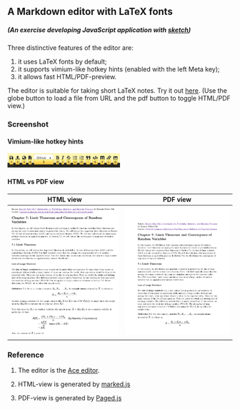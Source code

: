 
## A Markdown editor with LaTeX fonts

##### (An exercise developing JavaScript application with [sketch](https://www.github.com/kcf-jackson/sketch))

Three distinctive features of the editor are:

1.  it uses LaTeX fonts by default;
2.  it supports vimium-like hotkey hints (enabled with the left Meta
    key);
3.  it allows fast HTML/PDF-preview.

The editor is suitable for taking short LaTeX notes. Try it out
[here](https://gitcdn.xyz/repo/kcf-jackson/markdown-latex-font/master/math_editor_v2/math_editor_v2.html).
(Use the globe button to load a file from URL and the pdf button to
toggle HTML/PDF view.)

### Screenshot

#### Vimium-like hotkey hints

<img src="./figures/vimium_hints.png" width="50%">

#### HTML vs PDF view

|          HTML view           |          PDF view           |
| :--------------------------: | :-------------------------: |
| ![](./figures/html_view.png) | ![](./figures/pdf_view.png) |

### Reference

1.  The editor is the [Ace editor](https://ace.c9.io/).

2.  HTML-view is generated by [marked.js](https://marked.js.org/)

3.  PDF-view is generated by [Paged.js](https://www.pagedjs.org/)
